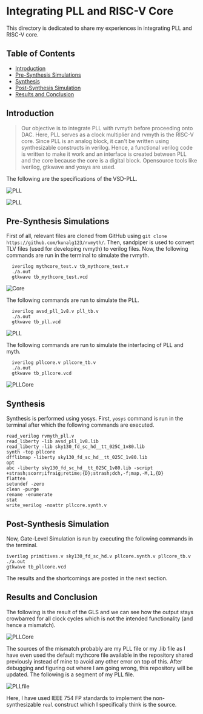# Integrating PLL and RISC-V Core
This directory is dedicated to share my experiences in integrating PLL and RISC-V core.

## Table of Contents
* [Introduction]()
* [Pre-Synthesis Simulations]()
* [Synthesis]()
* [Post-Synthesis Simulation]()
* [Results and Conclusion]()

## Introduction

> Our objective is to integrate PLL with rvmyth before proceeding onto DAC. Here, PLL serves as a clock multiplier and rvmyth is the RISC-V core. Since PLL is an analog block, it can't be written using synthesizable constructs in verilog. Hence, a functional verilog code is written to make it work and an interface is created between PLL and the core because the core is a digital block. Opensource tools like iverilog, gtkwave and yosys are used.

The following are the specifications of the VSD-PLL.

![PLL](../Week%204/images/Capture9.png)

![PLL](../Week%204/images/Capture10.png)

## Pre-Synthesis Simulations

First of all, relevant files are cloned from GitHub using `git clone https://github.com/kunalg123/rvmyth/`. Then, sandpiper is used to convert TLV files (used for developing rvmyth) to verilog files. Now, the following commands are run in the terminal to simulate the rvmyth. 

```  
  iverilog mythcore_test.v tb_mythcore_test.v 
  ./a.out
  gtkwave tb_mythcore_test.vcd 
```
  
![Core](../Week%204/images/Capture2.PNG)

The following commands are run to simulate the PLL.

```
  iverilog avsd_pll_1v8.v pll_tb.v
  ./a.out
  gtkwave tb_pll.vcd
```

![PLL](../Week%204/images/Capture3.PNG)

The following commands are run to simulate the interfacing of PLL and myth.

```
  iverilog pllcore.v pllcore_tb.v
  ./a.out
  gtkwave tb_pllcore.vcd
```
 
![PLLCore](../Week%204/images/Capture1.PNG)
 
## Synthesis
 
Synthesis is performed using yosys. First, `yosys` command is run in the terminal after which the following commands are executed.

```
read_verilog rvmyth_pll.v 
read_liberty -lib avsd_pll_1v8.lib 
read_liberty -lib sky130_fd_sc_hd__tt_025C_1v80.lib 
synth -top pllcore
dfflibmap -liberty sky130_fd_sc_hd__tt_025C_1v80.lib 
opt 
abc -liberty sky130_fd_sc_hd__tt_025C_1v80.lib -script +strash;scorr;ifraig;retime;{D};strash;dch,-f;map,-M,1,{D} 
flatten 
setundef -zero 
clean -purge 
rename -enumerate
stat 
write_verilog -noattr pllcore.synth.v 
```

## Post-Synthesis Simulation

Now, Gate-Level Simulation is run by executing the following commands in the terminal. 

```
iverilog primitives.v sky130_fd_sc_hd.v pllcore.synth.v pllcore_tb.v
./a.out
gtkwave tb_pllcore.vcd
```

The results and the shortcomings are posted in the next section.

## Results and Conclusion

The following is the result of the GLS and we can see how the output stays crowbarred for all clock cycles which is not the intended functionality (and hence a mismatch).

![PLLCore](../Week%204/images/Capture5.PNG)

The sources of the mismatch probably are my PLL file or my .lib file as I have even used the default mythcore file available in the repository shared previously instead of mine to avoid any other error on top of this. After debugging and figuring out where I am going wrong, this repository will be updated. The following is a segment of my PLL file.

![PLLfile](../Week%204/images/Capture6.PNG)

Here, I have used IEEE 754 FP standards to implement the non-synthesizable `real` construct which I specifically think is the source.
